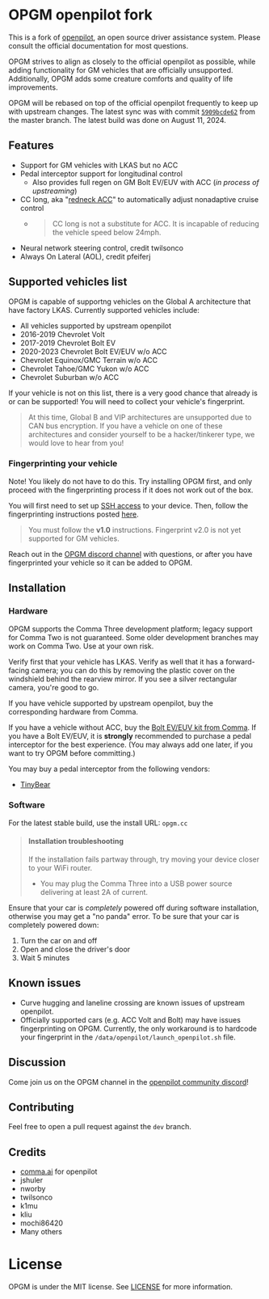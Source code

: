 # OPGM openpilot fork

This is a fork of [openpilot](https://github.com/commaai/openpilot/), an open source driver assistance system. Please
consult the official documentation for most questions.

OPGM strives to align as closely to the official openpilot as possible, while adding functionality for GM vehicles that
are officially unsupported. Additionally, OPGM adds some creature comforts and quality of life improvements.

OPGM will be rebased on top of the official openpilot frequently to keep up with upstream changes. The latest sync was
with commit [`5909bcde62`](https://github.com/commaai/openpilot/tree/5909bcde62d0a007669098ad9f650cf67c09f174) from the
master branch. The latest build was done on August 11, 2024.

## Features
* Support for GM vehicles with LKAS but no ACC
* Pedal interceptor support for longitudinal control
  * Also provides full regen on GM Bolt EV/EUV with ACC (*in process of upstreaming*)
* CC long, aka "[redneck ACC](https://www.youtube.com/watch?v=41wZ1EAmf94)" to automatically adjust nonadaptive cruise
control
  * > CC long is not a substitute for ACC. It is incapable of reducing the vehicle speed below 24mph.
* Neural network steering control, credit twilsonco
* Always On Lateral (AOL), credit pfeiferj

## Supported vehicles list
OPGM is capable of supportng vehicles on the Global A architecture that have factory LKAS. Currently supported vehicles
include:
* All vehicles supported by upstream openpilot
* 2016-2019 Chevrolet Volt
* 2017-2019 Chevrolet Bolt EV
* 2020-2023 Chevrolet Bolt EV/EUV w/o ACC
* Chevrolet Equinox/GMC Terrain w/o ACC
* Chevrolet Tahoe/GMC Yukon w/o ACC
* Chevrolet Suburban w/o ACC

If your vehicle is not on this list, there is a very good chance that already is or can be supported! You will need to
collect your vehicle's fingerprint.

> At this time, Global B and VIP architectures are unsupported due to CAN bus encryption. If you have a vehicle on one
> of these architectures and consider yourself to be a hacker/tinkerer type, we would love to hear from you!

### Fingerprinting your vehicle
Note! You likely do not have to do this. Try installing OPGM first, and only proceed with the fingerprinting process if
it does not work out of the box.

You will first need to set up [SSH access](https://github.com/commaai/openpilot/wiki/SSH) to your device. Then, follow
the fingerprinting instructions posted [here](https://github.com/commaai/openpilot/wiki/Fingerprinting#fingerprinting-10).

> You must follow the **v1.0** instructions. Fingerprint v2.0 is not yet supported for GM vehicles.

Reach out in the [OPGM discord channel](#discussion) with questions, or after you have fingerprinted your vehicle so it
can be added to OPGM.

## Installation
### Hardware
OPGM supports the Comma Three development platform; legacy support for Comma Two is not guaranteed. Some older development
branches may work on Comma Two. Use at your own risk.

Verify first that your vehicle has LKAS. Verify as well that it has a forward-facing camera; you can do this by removing
the plastic cover on the windshield behind the rearview mirror. If you see a silver rectangular camera, you're good to go.

If you have vehicle supported by upstream openpilot, buy the corresponding hardware from Comma.

If you have a vehicle without ACC, buy the [Bolt EV/EUV kit from Comma](https://comma.ai/shop/comma-three). If you have
a Bolt EV/EUV, it is **strongly** recommended to purchase a pedal interceptor for the best experience. (You may always
add one later, if you want to try OPGM before committing.)

You may buy a pedal interceptor from the following vendors:
* [TinyBear](https://www.etsy.com/listing/952895642/openpilot-comma-pedal-non-customizable?variation0=3013902165)

### Software
For the latest stable build, use the install URL: `opgm.cc`

> #### Installation troubleshooting
> If the installation fails partway through, try moving your device closer to your WiFi router.
>   * You may plug the Comma Three into a USB power source delivering at least 2A of current.

Ensure that your car is *completely* powered off during software installation, otherwise you may get a "no panda" error.
To be sure that your car is completely powered down:
1. Turn the car on and off
2. Open and close the driver's door
3. Wait 5 minutes

## Known issues
* Curve hugging and laneline crossing are known issues of upstream openpilot.
* Officially supported cars (e.g. ACC Volt and Bolt) may have issues fingerprinting on OPGM. Currently, the only workaround is to hardcode your fingerprint in the `/data/openpilot/launch_openpilot.sh` file.

## Discussion
Come join us on the OPGM channel in the [openpilot community discord](https://discord.gg/KGWEdwSnCU)!

## Contributing
Feel free to open a pull request against the `dev` branch.

## Credits
* [comma.ai](https://comma.ai) for openpilot
* jshuler
* nworby
* twilsonco
* k1mu
* kliu
* mochi86420
* Many others

# License
OPGM is under the MIT license. See [LICENSE](LICENSE) for more information.
